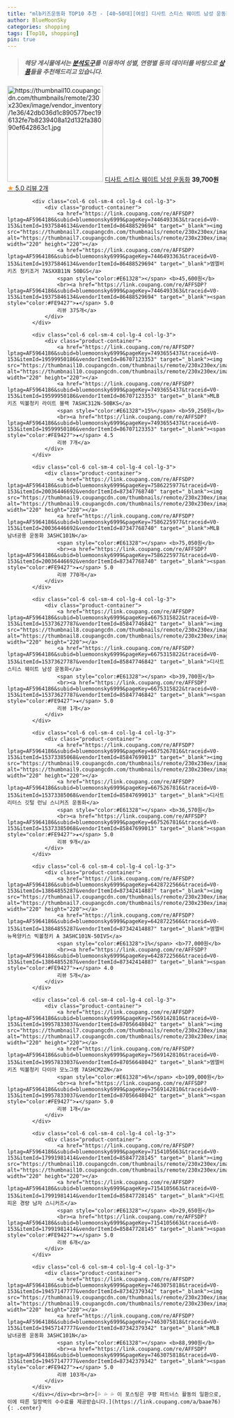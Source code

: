 ```yaml
---
title: "mlb키즈운동화 TOP10 추천 - [40~50대][여성] 디사트 스티스 웨이트 남성 운동화"
author: BlueMoonSky
categories: shopping
tags: [Top10, shopping]
pin: true
---
```


> ##### 해당 게시물에서는 [**분석도구**](https://itemscout.io/)를 이용하여 **성별**, **연령별** 등의 데이터를 바탕으로 [**상품**](https://link.coupang.com/a/baae76)들을 추천해드리고 있습니다.
<div class="container"><div class="row">
            <div class="col-6 col-sm-4 col-lg-4 col-lg-3">
                <div class="product-container">
                    <a href="https://link.coupang.com/re/AFFSDP?lptag=AF5964186&subid=bluemoonsky6999&pageKey=6675315822&traceid=V0-153&itemId=15373627804&vendorItemId=85847746650" target="_blank"><img src="https://thumbnail10.coupangcdn.com/thumbnails/remote/230x230ex/image/vendor_inventory/1e36/42db036d1c890577bec196132fe7b8239408a12d132fa38090ef642863c1.jpg" alt="https://thumbnail10.coupangcdn.com/thumbnails/remote/230x230ex/image/vendor_inventory/1e36/42db036d1c890577bec196132fe7b8239408a12d132fa38090ef642863c1.jpg" width="220" height="220"></a>
                    <a href="https://link.coupang.com/re/AFFSDP?lptag=AF5964186&subid=bluemoonsky6999&pageKey=6675315822&traceid=V0-153&itemId=15373627804&vendorItemId=85847746650" target="_blank">디사트 스티스 웨이트 남성 운동화</a>
                    <span style="color:#E61328"></span> <b>39,700원</b>
                    <br><a href="https://link.coupang.com/re/AFFSDP?lptag=AF5964186&subid=bluemoonsky6999&pageKey=6675315822&traceid=V0-153&itemId=15373627804&vendorItemId=85847746650" target="_blank"><span style="color:#FE9427">★</span> 5.0
                    리뷰 2개</a>
                </div>
            </div>
            
            <div class="col-6 col-sm-4 col-lg-4 col-lg-3">
                <div class="product-container">
                    <a href="https://link.coupang.com/re/AFFSDP?lptag=AF5964186&subid=bluemoonsky6999&pageKey=7446493363&traceid=V0-153&itemId=19375846134&vendorItemId=86488529694" target="_blank"><img src="https://thumbnail7.coupangcdn.com/thumbnails/remote/230x230ex/image/vendor_inventory/5099/637e0f70bd67892c92b9466366fdd9fe85f75503b2bb65ddf709c5c7fa43.png" alt="https://thumbnail7.coupangcdn.com/thumbnails/remote/230x230ex/image/vendor_inventory/5099/637e0f70bd67892c92b9466366fdd9fe85f75503b2bb65ddf709c5c7fa43.png" width="220" height="220"></a>
                    <a href="https://link.coupang.com/re/AFFSDP?lptag=AF5964186&subid=bluemoonsky6999&pageKey=7446493363&traceid=V0-153&itemId=19375846134&vendorItemId=86488529694" target="_blank">엠엘비키즈 청키조거 7ASXXB11N 50BGS</a>
                    <span style="color:#E61328"></span> <b>45,600원</b>
                    <br><a href="https://link.coupang.com/re/AFFSDP?lptag=AF5964186&subid=bluemoonsky6999&pageKey=7446493363&traceid=V0-153&itemId=19375846134&vendorItemId=86488529694" target="_blank"><span style="color:#FE9427">★</span> 5.0
                    리뷰 375개</a>
                </div>
            </div>
            
            <div class="col-6 col-sm-4 col-lg-4 col-lg-3">
                <div class="product-container">
                    <a href="https://link.coupang.com/re/AFFSDP?lptag=AF5964186&subid=bluemoonsky6999&pageKey=7493655437&traceid=V0-153&itemId=19599950186&vendorItemId=86707123353" target="_blank"><img src="https://thumbnail10.coupangcdn.com/thumbnails/remote/230x230ex/image/vendor_inventory/324c/0a42d9fb5150d6bc64c60249d88e5ad1137bda0629e419ed1ced0de71ba8.jpeg" alt="https://thumbnail10.coupangcdn.com/thumbnails/remote/230x230ex/image/vendor_inventory/324c/0a42d9fb5150d6bc64c60249d88e5ad1137bda0629e419ed1ced0de71ba8.jpeg" width="220" height="220"></a>
                    <a href="https://link.coupang.com/re/AFFSDP?lptag=AF5964186&subid=bluemoonsky6999&pageKey=7493655437&traceid=V0-153&itemId=19599950186&vendorItemId=86707123353" target="_blank">MLB 키즈 빅볼청키 라이트 블랙 7ASHC312N-50BKS</a>
                    <span style="color:#E61328">15%</span> <b>59,250원</b>
                    <br><a href="https://link.coupang.com/re/AFFSDP?lptag=AF5964186&subid=bluemoonsky6999&pageKey=7493655437&traceid=V0-153&itemId=19599950186&vendorItemId=86707123353" target="_blank"><span style="color:#FE9427">★</span> 4.5
                    리뷰 7개</a>
                </div>
            </div>
            
            <div class="col-6 col-sm-4 col-lg-4 col-lg-3">
                <div class="product-container">
                    <a href="https://link.coupang.com/re/AFFSDP?lptag=AF5964186&subid=bluemoonsky6999&pageKey=7586225977&traceid=V0-153&itemId=20036446692&vendorItemId=87347768740" target="_blank"><img src="https://thumbnail9.coupangcdn.com/thumbnails/remote/230x230ex/image/vendor_inventory/b1a5/11e3f970e39aefaba537c3ba407beedefcd64026c5264c53a5b80922ca0f.jpg" alt="https://thumbnail9.coupangcdn.com/thumbnails/remote/230x230ex/image/vendor_inventory/b1a5/11e3f970e39aefaba537c3ba407beedefcd64026c5264c53a5b80922ca0f.jpg" width="220" height="220"></a>
                    <a href="https://link.coupang.com/re/AFFSDP?lptag=AF5964186&subid=bluemoonsky6999&pageKey=7586225977&traceid=V0-153&itemId=20036446692&vendorItemId=87347768740" target="_blank">MLB 남녀공용 운동화 3ASHC101N</a>
                    <span style="color:#E61328"></span> <b>75,050원</b>
                    <br><a href="https://link.coupang.com/re/AFFSDP?lptag=AF5964186&subid=bluemoonsky6999&pageKey=7586225977&traceid=V0-153&itemId=20036446692&vendorItemId=87347768740" target="_blank"><span style="color:#FE9427">★</span> 5.0
                    리뷰 770개</a>
                </div>
            </div>
            
            <div class="col-6 col-sm-4 col-lg-4 col-lg-3">
                <div class="product-container">
                    <a href="https://link.coupang.com/re/AFFSDP?lptag=AF5964186&subid=bluemoonsky6999&pageKey=6675315822&traceid=V0-153&itemId=15373627787&vendorItemId=85847746842" target="_blank"><img src="https://thumbnail8.coupangcdn.com/thumbnails/remote/230x230ex/image/vendor_inventory/1b17/e55cb7521625ea1ebe2b87799126c67bc2524aeaffad8ebcbed6c434599d.jpg" alt="https://thumbnail8.coupangcdn.com/thumbnails/remote/230x230ex/image/vendor_inventory/1b17/e55cb7521625ea1ebe2b87799126c67bc2524aeaffad8ebcbed6c434599d.jpg" width="220" height="220"></a>
                    <a href="https://link.coupang.com/re/AFFSDP?lptag=AF5964186&subid=bluemoonsky6999&pageKey=6675315822&traceid=V0-153&itemId=15373627787&vendorItemId=85847746842" target="_blank">디사트 스티스 웨이트 남성 운동화</a>
                    <span style="color:#E61328"></span> <b>39,700원</b>
                    <br><a href="https://link.coupang.com/re/AFFSDP?lptag=AF5964186&subid=bluemoonsky6999&pageKey=6675315822&traceid=V0-153&itemId=15373627787&vendorItemId=85847746842" target="_blank"><span style="color:#FE9427">★</span> 5.0
                    리뷰 1개</a>
                </div>
            </div>
            
            <div class="col-6 col-sm-4 col-lg-4 col-lg-3">
                <div class="product-container">
                    <a href="https://link.coupang.com/re/AFFSDP?lptag=AF5964186&subid=bluemoonsky6999&pageKey=6675267816&traceid=V0-153&itemId=15373385068&vendorItemId=85847699013" target="_blank"><img src="https://thumbnail9.coupangcdn.com/thumbnails/remote/230x230ex/image/vendor_inventory/d32d/e7b6cc0bcbdb4100733a0d9f0458ed454d08ee0f6b1cbe61b6a67745ec03.jpg" alt="https://thumbnail9.coupangcdn.com/thumbnails/remote/230x230ex/image/vendor_inventory/d32d/e7b6cc0bcbdb4100733a0d9f0458ed454d08ee0f6b1cbe61b6a67745ec03.jpg" width="220" height="220"></a>
                    <a href="https://link.coupang.com/re/AFFSDP?lptag=AF5964186&subid=bluemoonsky6999&pageKey=6675267816&traceid=V0-153&itemId=15373385068&vendorItemId=85847699013" target="_blank">디사트 리터스 깃털 런닝 스니커즈 운동화</a>
                    <span style="color:#E61328"></span> <b>36,570원</b>
                    <br><a href="https://link.coupang.com/re/AFFSDP?lptag=AF5964186&subid=bluemoonsky6999&pageKey=6675267816&traceid=V0-153&itemId=15373385068&vendorItemId=85847699013" target="_blank"><span style="color:#FE9427">★</span> 5.0
                    리뷰 9개</a>
                </div>
            </div>
            
            <div class="col-6 col-sm-4 col-lg-4 col-lg-3">
                <div class="product-container">
                    <a href="https://link.coupang.com/re/AFFSDP?lptag=AF5964186&subid=bluemoonsky6999&pageKey=6428722566&traceid=V0-153&itemId=13864855287&vendorItemId=87342414887" target="_blank"><img src="https://thumbnail7.coupangcdn.com/thumbnails/remote/230x230ex/image/vendor_inventory/b00d/476636b250248797474434f63e1c33c649f770a24354c15b03897571b813.jpg" alt="https://thumbnail7.coupangcdn.com/thumbnails/remote/230x230ex/image/vendor_inventory/b00d/476636b250248797474434f63e1c33c649f770a24354c15b03897571b813.jpg" width="220" height="220"></a>
                    <a href="https://link.coupang.com/re/AFFSDP?lptag=AF5964186&subid=bluemoonsky6999&pageKey=6428722566&traceid=V0-153&itemId=13864855287&vendorItemId=87342414887" target="_blank">엠엘비 뉴욕양키스 빅볼청키 A 3ASHC101N-50IVS</a>
                    <span style="color:#E61328">1%</span> <b>77,000원</b>
                    <br><a href="https://link.coupang.com/re/AFFSDP?lptag=AF5964186&subid=bluemoonsky6999&pageKey=6428722566&traceid=V0-153&itemId=13864855287&vendorItemId=87342414887" target="_blank"><span style="color:#FE9427">★</span> 4.0
                    리뷰 5개</a>
                </div>
            </div>
            
            <div class="col-6 col-sm-4 col-lg-4 col-lg-3">
                <div class="product-container">
                    <a href="https://link.coupang.com/re/AFFSDP?lptag=AF5964186&subid=bluemoonsky6999&pageKey=7569142810&traceid=V0-153&itemId=19957833037&vendorItemId=87056648042" target="_blank"><img src="https://thumbnail7.coupangcdn.com/thumbnails/remote/230x230ex/image/vendor_inventory/245b/89c3146d67901215e4562ef8f904ccb4051b4c70c5f4e57c7242defa08a5.png" alt="https://thumbnail7.coupangcdn.com/thumbnails/remote/230x230ex/image/vendor_inventory/245b/89c3146d67901215e4562ef8f904ccb4051b4c70c5f4e57c7242defa08a5.png" width="220" height="220"></a>
                    <a href="https://link.coupang.com/re/AFFSDP?lptag=AF5964186&subid=bluemoonsky6999&pageKey=7569142810&traceid=V0-153&itemId=19957833037&vendorItemId=87056648042" target="_blank">엠엘비키즈 빅볼청키 다이아 모노그램 7ASHCM22N</a>
                    <span style="color:#E61328">6%</span> <b>109,000원</b>
                    <br><a href="https://link.coupang.com/re/AFFSDP?lptag=AF5964186&subid=bluemoonsky6999&pageKey=7569142810&traceid=V0-153&itemId=19957833037&vendorItemId=87056648042" target="_blank"><span style="color:#FE9427">★</span> 5.0
                    리뷰 1개</a>
                </div>
            </div>
            
            <div class="col-6 col-sm-4 col-lg-4 col-lg-3">
                <div class="product-container">
                    <a href="https://link.coupang.com/re/AFFSDP?lptag=AF5964186&subid=bluemoonsky6999&pageKey=7154105663&traceid=V0-153&itemId=17991981414&vendorItemId=85847728145" target="_blank"><img src="https://thumbnail10.coupangcdn.com/thumbnails/remote/230x230ex/image/vendor_inventory/c207/be3ed7de93c5ef23b24a3b7f0063e0863da532f37e198f581e96a798f166.jpg" alt="https://thumbnail10.coupangcdn.com/thumbnails/remote/230x230ex/image/vendor_inventory/c207/be3ed7de93c5ef23b24a3b7f0063e0863da532f37e198f581e96a798f166.jpg" width="220" height="220"></a>
                    <a href="https://link.coupang.com/re/AFFSDP?lptag=AF5964186&subid=bluemoonsky6999&pageKey=7154105663&traceid=V0-153&itemId=17991981414&vendorItemId=85847728145" target="_blank">디사트 피온 경량 남자 스니커즈</a>
                    <span style="color:#E61328"></span> <b>29,650원</b>
                    <br><a href="https://link.coupang.com/re/AFFSDP?lptag=AF5964186&subid=bluemoonsky6999&pageKey=7154105663&traceid=V0-153&itemId=17991981414&vendorItemId=85847728145" target="_blank"><span style="color:#FE9427">★</span> 5.0
                    리뷰 6개</a>
                </div>
            </div>
            
            <div class="col-6 col-sm-4 col-lg-4 col-lg-3">
                <div class="product-container">
                    <a href="https://link.coupang.com/re/AFFSDP?lptag=AF5964186&subid=bluemoonsky6999&pageKey=7463075818&traceid=V0-153&itemId=19457147777&vendorItemId=87342379342" target="_blank"><img src="https://thumbnail9.coupangcdn.com/thumbnails/remote/230x230ex/image/vendor_inventory/b1a5/11e3f970e39aefaba537c3ba407beedefcd64026c5264c53a5b80922ca0f.jpg" alt="https://thumbnail9.coupangcdn.com/thumbnails/remote/230x230ex/image/vendor_inventory/b1a5/11e3f970e39aefaba537c3ba407beedefcd64026c5264c53a5b80922ca0f.jpg" width="220" height="220"></a>
                    <a href="https://link.coupang.com/re/AFFSDP?lptag=AF5964186&subid=bluemoonsky6999&pageKey=7463075818&traceid=V0-153&itemId=19457147777&vendorItemId=87342379342" target="_blank">MLB 남녀공용 운동화 3ASHC101N</a>
                    <span style="color:#E61328"></span> <b>88,990원</b>
                    <br><a href="https://link.coupang.com/re/AFFSDP?lptag=AF5964186&subid=bluemoonsky6999&pageKey=7463075818&traceid=V0-153&itemId=19457147777&vendorItemId=87342379342" target="_blank"><span style="color:#FE9427">★</span> 5.0
                    리뷰 103개</a>
                </div>
            </div>
            </div></div><br><br>[💦 💦 💦 이 포스팅은 쿠팡 파트너스 활동의 일환으로, 이에 따른 일정액의 수수료를 제공받습니다.](https://link.coupang.com/a/baae76){: .center}